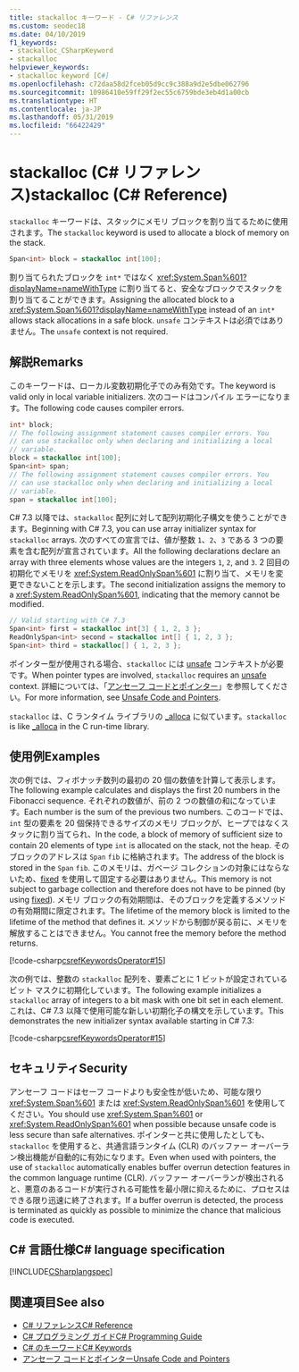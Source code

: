 ```yaml
---
title: stackalloc キーワード - C# リファレンス
ms.custom: seodec18
ms.date: 04/10/2019
f1_keywords:
- stackalloc_CSharpKeyword
- stackalloc
helpviewer_keywords:
- stackalloc keyword [C#]
ms.openlocfilehash: c72daa58d2fceb05d9cc9c388a9d2e5dbe062796
ms.sourcegitcommit: 10986410e59ff29f2ec55c6759bde3eb4d1a00cb
ms.translationtype: HT
ms.contentlocale: ja-JP
ms.lasthandoff: 05/31/2019
ms.locfileid: "66422429"
---
```

# <a name="stackalloc-c-reference"></a><span data-ttu-id="87e00-102">stackalloc (C# リファレンス)</span><span class="sxs-lookup"><span data-stu-id="87e00-102">stackalloc (C# Reference)</span></span>

<span data-ttu-id="87e00-103">`stackalloc` キーワードは、スタックにメモリ ブロックを割り当てるために使用されます。</span><span class="sxs-lookup"><span data-stu-id="87e00-103">The `stackalloc` keyword is used to allocate a block of memory on the stack.</span></span>

```csharp
Span<int> block = stackalloc int[100];
```

<span data-ttu-id="87e00-104">割り当てられたブロックを `int*` ではなく <xref:System.Span%601?displayName=nameWithType> に割り当てると、安全なブロックでスタックを割り当てることができます。</span><span class="sxs-lookup"><span data-stu-id="87e00-104">Assigning the allocated block to a <xref:System.Span%601?displayName=nameWithType> instead of an `int*` allows stack allocations in a safe block.</span></span> <span data-ttu-id="87e00-105">`unsafe` コンテキストは必須ではありません。</span><span class="sxs-lookup"><span data-stu-id="87e00-105">The `unsafe` context is not required.</span></span>

## <a name="remarks"></a><span data-ttu-id="87e00-106">解説</span><span class="sxs-lookup"><span data-stu-id="87e00-106">Remarks</span></span>

<span data-ttu-id="87e00-107">このキーワードは、ローカル変数初期化子でのみ有効です。</span><span class="sxs-lookup"><span data-stu-id="87e00-107">The keyword is valid only in local variable initializers.</span></span> <span data-ttu-id="87e00-108">次のコードはコンパイル エラーになります。</span><span class="sxs-lookup"><span data-stu-id="87e00-108">The following code causes compiler errors.</span></span>

```csharp
int* block;
// The following assignment statement causes compiler errors. You
// can use stackalloc only when declaring and initializing a local
// variable.
block = stackalloc int[100];
Span<int> span;
// The following assignment statement causes compiler errors. You
// can use stackalloc only when declaring and initializing a local
// variable.
span = stackalloc int[100];
```

<span data-ttu-id="87e00-109">C# 7.3 以降では、`stackalloc` 配列に対して配列初期化子構文を使うことができます。</span><span class="sxs-lookup"><span data-stu-id="87e00-109">Beginning with C# 7.3, you can use array initializer syntax for `stackalloc` arrays.</span></span> <span data-ttu-id="87e00-110">次のすべての宣言では、値が整数 `1`、`2`、`3` である 3 つの要素を含む配列が宣言されています。</span><span class="sxs-lookup"><span data-stu-id="87e00-110">All the following declarations declare an array with three elements whose values are the integers `1`, `2`, and `3`.</span></span> <span data-ttu-id="87e00-111">2 回目の初期化でメモリを <xref:System.ReadOnlySpan%601> に割り当て、メモリを変更できないことを示します。</span><span class="sxs-lookup"><span data-stu-id="87e00-111">The second initialization assigns the memory to a <xref:System.ReadOnlySpan%601>, indicating that the memory cannot be modified.</span></span>

```csharp
// Valid starting with C# 7.3
Span<int> first = stackalloc int[3] { 1, 2, 3 };
ReadOnlySpan<int> second = stackalloc int[] { 1, 2, 3 };
Span<int> third = stackalloc[] { 1, 2, 3 };
```

<span data-ttu-id="87e00-112">ポインター型が使用される場合、`stackalloc` には [unsafe](unsafe.md) コンテキストが必要です。</span><span class="sxs-lookup"><span data-stu-id="87e00-112">When pointer types are involved, `stackalloc` requires an [unsafe](unsafe.md) context.</span></span> <span data-ttu-id="87e00-113">詳細については、「[アンセーフ コードとポインター](../../programming-guide/unsafe-code-pointers/index.md)」を参照してください。</span><span class="sxs-lookup"><span data-stu-id="87e00-113">For more information, see [Unsafe Code and Pointers](../../programming-guide/unsafe-code-pointers/index.md).</span></span>

<span data-ttu-id="87e00-114">`stackalloc` は、C ランタイム ライブラリの [_alloca](/cpp/c-runtime-library/reference/alloca) に似ています。</span><span class="sxs-lookup"><span data-stu-id="87e00-114">`stackalloc` is like [_alloca](/cpp/c-runtime-library/reference/alloca) in the C run-time library.</span></span>

## <a name="examples"></a><span data-ttu-id="87e00-115">使用例</span><span class="sxs-lookup"><span data-stu-id="87e00-115">Examples</span></span>

<span data-ttu-id="87e00-116">次の例では、フィボナッチ数列の最初の 20 個の数値を計算して表示します。</span><span class="sxs-lookup"><span data-stu-id="87e00-116">The following example calculates and displays the first 20 numbers in the Fibonacci sequence.</span></span> <span data-ttu-id="87e00-117">それぞれの数値が、前の 2 つの数値の和になっています。</span><span class="sxs-lookup"><span data-stu-id="87e00-117">Each number is the sum of the previous two numbers.</span></span> <span data-ttu-id="87e00-118">このコードでは、`int` 型の要素を 20 個保持できるサイズのメモリ ブロックが、ヒープではなくスタックに割り当てられ、</span><span class="sxs-lookup"><span data-stu-id="87e00-118">In the code, a block of memory of sufficient size to contain 20 elements of type `int` is allocated on the stack, not the heap.</span></span> <span data-ttu-id="87e00-119">そのブロックのアドレスは `Span` `fib` に格納されます。</span><span class="sxs-lookup"><span data-stu-id="87e00-119">The address of the block is stored in the `Span` `fib`.</span></span> <span data-ttu-id="87e00-120">このメモリは、ガベージ コレクションの対象にはならないため、[fixed](fixed-statement.md) を使用して固定する必要はありません。</span><span class="sxs-lookup"><span data-stu-id="87e00-120">This memory is not subject to garbage collection and therefore does not have to be pinned (by using [fixed](fixed-statement.md)).</span></span> <span data-ttu-id="87e00-121">メモリ ブロックの有効期間は、そのブロックを定義するメソッドの有効期間に限定されます。</span><span class="sxs-lookup"><span data-stu-id="87e00-121">The lifetime of the memory block is limited to the lifetime of the method that defines it.</span></span> <span data-ttu-id="87e00-122">メソッドから制御が戻る前に、メモリを解放することはできません。</span><span class="sxs-lookup"><span data-stu-id="87e00-122">You cannot free the memory before the method returns.</span></span>

[!code-csharp[csrefKeywordsOperator#15](~/samples/snippets/csharp/keywords/StackAllocExamples.cs#1)]

<span data-ttu-id="87e00-123">次の例では、整数の `stackalloc` 配列を、要素ごとに 1 ビットが設定されているビット マスクに初期化しています。</span><span class="sxs-lookup"><span data-stu-id="87e00-123">The following example initializes a `stackalloc` array of integers to a bit mask with one bit set in each element.</span></span> <span data-ttu-id="87e00-124">これは、C# 7.3 以降で使用可能な新しい初期化子の構文を示しています。</span><span class="sxs-lookup"><span data-stu-id="87e00-124">This demonstrates the new initializer syntax available starting in C# 7.3:</span></span>

[!code-csharp[csrefKeywordsOperator#15](~/samples/snippets/csharp/keywords/StackAllocExamples.cs#2)]

## <a name="security"></a><span data-ttu-id="87e00-125">セキュリティ</span><span class="sxs-lookup"><span data-stu-id="87e00-125">Security</span></span>

<span data-ttu-id="87e00-126">アンセーフ コードはセーフ コードよりも安全性が低いため、可能な限り <xref:System.Span%601> または <xref:System.ReadOnlySpan%601> を使用してください。</span><span class="sxs-lookup"><span data-stu-id="87e00-126">You should use <xref:System.Span%601> or <xref:System.ReadOnlySpan%601> when possible because unsafe code is less secure than safe alternatives.</span></span> <span data-ttu-id="87e00-127">ポインターと共に使用したとしても、`stackalloc` を使用すると、共通言語ランタイム (CLR) のバッファー オーバーラン検出機能が自動的に有効になります。</span><span class="sxs-lookup"><span data-stu-id="87e00-127">Even when used with pointers, the use of `stackalloc` automatically enables buffer overrun detection features in the common language runtime (CLR).</span></span> <span data-ttu-id="87e00-128">バッファー オーバーランが検出されると、悪意のあるコードが実行される可能性を最小限に抑えるために、プロセスはできる限り迅速に終了されます。</span><span class="sxs-lookup"><span data-stu-id="87e00-128">If a buffer overrun is detected, the process is terminated as quickly as possible to minimize the chance that malicious code is executed.</span></span>

## <a name="c-language-specification"></a><span data-ttu-id="87e00-129">C# 言語仕様</span><span class="sxs-lookup"><span data-stu-id="87e00-129">C# language specification</span></span>

 [!INCLUDE[CSharplangspec](~/includes/csharplangspec-md.md)]

## <a name="see-also"></a><span data-ttu-id="87e00-130">関連項目</span><span class="sxs-lookup"><span data-stu-id="87e00-130">See also</span></span>

- [<span data-ttu-id="87e00-131">C# リファレンス</span><span class="sxs-lookup"><span data-stu-id="87e00-131">C# Reference</span></span>](../index.md)
- [<span data-ttu-id="87e00-132">C# プログラミング ガイド</span><span class="sxs-lookup"><span data-stu-id="87e00-132">C# Programming Guide</span></span>](../../programming-guide/index.md)
- [<span data-ttu-id="87e00-133">C# のキーワード</span><span class="sxs-lookup"><span data-stu-id="87e00-133">C# Keywords</span></span>](index.md)
- [<span data-ttu-id="87e00-134">アンセーフ コードとポインター</span><span class="sxs-lookup"><span data-stu-id="87e00-134">Unsafe Code and Pointers</span></span>](../../programming-guide/unsafe-code-pointers/index.md)
